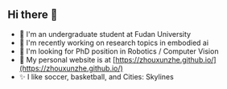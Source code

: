 ## Hi there 👋

<!--
**Zhouxunzhe/Zhouxunzhe** is a ✨ _special_ ✨ repository because its `README.md` (this file) appears on your GitHub profile.

Here are some ideas to get you started:
-->
- 🔭 I'm an undergraduate student at Fudan University
- 🌱 I'm recently working on research topics in embodied ai
- 🤔 I'm looking for PhD position in Robotics / Computer Vision
- 💬 My personal website is at [https://zhouxunzhe.github.io/](https://zhouxunzhe.github.io/)
- ✨ I like soccer, basketball, and Cities: Skylines
<!-- - 📫 Email me at xunzhe_zhou@outlook.com -->

